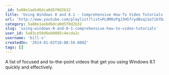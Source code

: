 ```yaml
---
_id: 5a88e1aebd6dca0d5f0d2b32
title: 'Using Windows 8 and 8.1 - Comprehensive How-To Video Tutorials'
url: 'http://www.youtube.com/playlist?list=PL0M0zPgJ3HSfrydBvq11e7ib7DaWZphwE'
category: 5a88e1aebd6dca0d5f0d2b32
slug: 'using-windows-8-and-8-1-comprehensive-how-to-video-tutorials'
user_id: 5a83ce59d6eb0005c4ecda2c
username: 'bill-s'
createdOn: '2014-01-03T10:08:59.000Z'
tags: []
---
```


A list of focused and to-the-point videos that get you using Windows 8.1 quickly and effectively.
